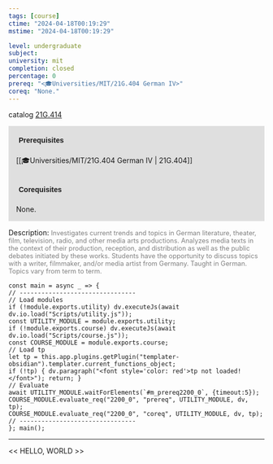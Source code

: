 ```yaml
---
tags: [course]
ctime: "2024-04-18T00:19:29"
mstime: "2024-04-18T00:19:29"

level: undergraduate
subject: 
university: mit
completion: closed
percentage: 0
prereq: "<🎓Universities/MIT/21G.404 German IV>"
coreq: "None."
---
```


catalog [21G.414](http://student.mit.edu/catalog/m21Ge.html#21G.414)

<span style="display: block; padding: 15px; background-color: rgb(100, 100, 100, 0.2);"><font id="m_prereq2200_0" style="display: block; font-family: Arial, sans-serif; font-weight: bold; padding: 5px">Prerequisites</font><br><span id="prereq2200_0">[[🎓Universities/MIT/21G.404 German IV | 21G.404]]</span></span>
<span style="display: block; padding: 15px; background-color: rgb(100, 100, 100, 0.2);"><font id="m_coreq2200_0" style="display: block; font-family: Arial, sans-serif; font-weight: bold; padding: 5px">Corequisites</font><br><span id="coreq2200_0">None.</span></span>

<font style="">Description:</font>
<font style="color: grey; font-size: 0.8rem;">Investigates current trends and topics in German literature, theater, film, television, radio, and other media arts productions. Analyzes media texts in the context of their production, reception, and distribution as well as the public debates initiated by these works. Students have the opportunity to discuss topics with a writer, filmmaker, and/or media artist from Germany. Taught in German. Topics vary from term to term.</font>

```dataviewjs
const main = async _ => {
// --------------------------------
// Load modules
if (!module.exports.utility) dv.executeJs(await dv.io.load("Scripts/utility.js"));
const UTILITY_MODULE = module.exports.utility;
if (!module.exports.course) dv.executeJs(await dv.io.load("Scripts/course.js"));
const COURSE_MODULE = module.exports.course;
// Load tp
let tp = this.app.plugins.getPlugin("templater-obsidian").templater.current_functions_object;
if (!tp) { dv.paragraph("<font style='color: red'>tp not loaded!</font>"); return; }
// Evaluate
await UTILITY_MODULE.waitForElements(`#m_prereq2200_0`, {timeout:5});
COURSE_MODULE.evaluate_req("2200_0", "prereq", UTILITY_MODULE, dv, tp);
COURSE_MODULE.evaluate_req("2200_0", "coreq", UTILITY_MODULE, dv, tp);
// --------------------------------
}; main();
```

---

<< HELLO, WORLD >>
